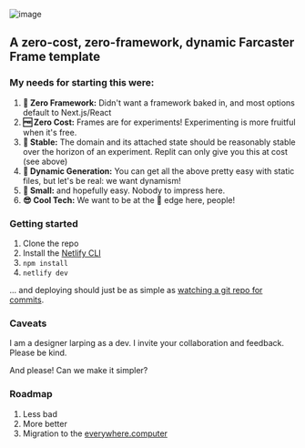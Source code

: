 ![image](https://github.com/depatchedmode/simplest-frame/assets/84613835/3737bb31-1c06-4d8d-abd0-1fdf3e94fc40)
## A zero-cost, zero-framework, dynamic Farcaster Frame template

### My needs for starting this were:
1. **🚱 Zero Framework:** Didn't want a framework baked in, and most options default to Next.js/React
2. **🆓 Zero Cost:** Frames are for experiments! Experimenting is more fruitful when it's free.
3. **🧱 Stable:** The domain and its attached state should be reasonably stable over the horizon of an experiment. Replit can only give you this at cost (see above)
4. **🤸 Dynamic Generation:** You can get all the above pretty easy with static files, but let's be real: we want dynamism!
5. **🤤 Small:** and hopefully easy. Nobody to impress here.
6. **😎 Cool Tech:** We want to be at the 🤬 edge here, people!

### Getting started

1. Clone the repo
2. Install the [Netlify CLI](https://docs.netlify.com/cli/get-started/)
3. `npm install`
4. `netlify dev`

... and deploying should just be as simple as [watching a git repo for commits](https://docs.netlify.com/site-deploys/create-deploys/).

### Caveats
I am a designer larping as a dev. I invite your collaboration and feedback. Please be kind.

And please! Can we make it simpler?

### Roadmap
1. Less bad
2. More better
3. Migration to the [everywhere.computer](https://everywhere.computer)
